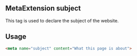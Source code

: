 ## MetaExtension subject

This tag is used to declare the subject of the website.

## Usage

````html
<meta name="subject" content="What this page is about">
````
